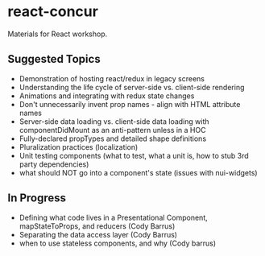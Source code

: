 # react-concur
Materials for React workshop.

## Suggested Topics
- Demonstration of hosting react/redux in legacy screens
- Understanding the life cycle of server-side vs. client-side rendering
- Animations and integrating with redux state changes
- Don't unnecessarily invent prop names - align with HTML attribute names
- Server-side data loading vs. client-side data loading with componentDidMount as an anti-pattern unless in a HOC
- Fully-declared propTypes and detailed shape definitions
- Pluralization practices (localization)
- Unit testing components (what to test, what a unit is, how to stub 3rd party dependencies)
- what should NOT go into a component's state (issues with nui-widgets)

## In Progress

- Defining what code lives in a Presentational Component, mapStateToProps, and reducers (Cody Barrus)
- Separating the data access layer (Cody Barrus)
- when to use stateless components, and why (Cody barrus)
